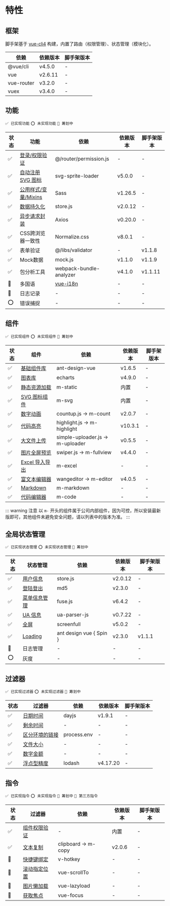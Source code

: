 # 特性

## 框架

脚手架基于 [vue-cli4](https://cli.vuejs.org/zh/guide/) 构建，内置了路由（权限管理）、状态管理（模块化）。

| 依赖 | 依赖版本 | 脚手架版本 |
| ---- | ---- | ---- |
| @vue/cli | v4.5.0 | - |
| vue | v2.6.11 | - |
| vue-router | v3.2.0 | - |
| vuex | v3.4.0 | - |

## 功能

`✅ 已实现功能` `⭕ 未实现功能` `💛 筹划中`

| 状态 | 功能 | 依赖 | 依赖版本 | 脚手架版本 |
| ---- | ---- | ---- | ---- | ---- |
| ✅ | [登录/权限验证](/Guide/Basics/Permission.md) | @/router/permission.js | - | - |
| ✅ | [自动注册 SVG 图标](/Guide/Basics/SvgIcon.md) | svg-sprite-loader | v5.0.0 | - |
| ✅ | [公用样式/变量/Mixins](/Guide/Basics/Style.md) | Sass | v1.26.5 | - |
| ✅ | [数据持久化](/Guide/Basics/DB.md) | store.js | v2.0.12 | - |
| ✅ | [异步请求封装](/Guide/Basics/DB.md) | Axios | v0.20.0 | - |
| ✅ | CSS跨浏览器一致性 | Normalize.css | v8.0.1 | - |
| ✅ | 表单验证 | @/libs/validator | - | v1.1.8 |
| ✅ | Mock数据 | mock.js | v1.1.0 | v1.1.9 |
| ✅ | 包分析工具 | webpack-bundle-analyzer | v4.1.0 | v1.1.11 |
| 💛 | 多国语 | [vue-i18n](https://github.com/kazupon/vue-i18n) | - | - |
| 💛 | 日志记录 | - | - | - |
| ⭕ | 错误捕捉 | - | - | - |

## 组件

`✅ 已实现组件` `⭕ 未实现组件` `💛 筹划中`

| 状态 | 组件 | 依赖 | 依赖版本 | 脚手架版本 |
| ---- | ---- | ---- | ---- | ---- |
| ✅ | [基础组件库](/Components/AntD.md) | ant-design-vue | v1.6.5 | - |
| ✅ | [图表库](/Guide/Basics/Chart.md) | echarts | v4.9.0 | - |
| ✅ | [静态资源加载](/Components/Static.md) | m-static | 内置 | - |
| ✅ | [SVG 图标组件](/Components/Svg.md) | m-svg | 内置 | - |
| ✅ | [数字动画](/Components/Count.md) | countup.js -> m-count | v2.0.7 | - |
| ✅ | [代码高亮](/Components/Highlight.md) | highlight.js -> m-highlight | v10.3.1 | - |
| ✅ | [大文件上传](/Components/Uploader.md) | simple-uploader.js -> m-uploader | v0.5.5 | - |
| ✅ | [图片全屏预览](/Components/Fullview.md) | swiper.js -> m-fullview | v4.4.0 | - |
| ✅ | [Excel 导入导出](/Components/Excel.md) | m-excel | - | - |
| ✅ | [富文本编辑器](/Components/Editor.md) | wangeditor -> m-editor | v4.0.5 | - |
| ✅ | [Markdown](/Components/Markdown.md) | m-markdown | - | - |
| ✅ | [代码编辑器](/Components/Code.md) | m-code | - | - |

::: warning 注意
以 `m-` 开头的组件属于公司内部组件，因为可控，所以安装最新版即可，其他组件未避免安全问题，请以列表中的版本为准。
:::

## 全局状态管理

`✅ 已实现状态管理` `⭕ 未实现状态管理` `💛 筹划中`

| 状态 | 状态管理 | 依赖 | 依赖版本 | 脚手架版本 |
| ---- | ---- | ---- | ---- | ---- |
| ✅ | [用户信息](/Filters/User.md) | store.js | v2.0.12 | - |
| ✅ | [登陆登出](/Filters/Account.md) | md5 | v2.3.0 | - |
| ✅ | [菜单信息管理](/Filters/Menu.md) | fuse.js | v6.4.2 | - |
| ✅ | [UA 信息](/Filters/Ua.md) | ua-parser-js | v0.7.22 | - |
| ✅ | [全屏](/Filters/Ua.md) | screenfull | v5.0.2 | - |
| ✅ | [Loading](/Filters/Loading.md) | ant design vue { Spin } | v2.3.0 | v1.1.1 |
| 💛 | 日志管理 | - | - | - |
| ⭕ | 灰度 | - | - | - |

## 过滤器

`✅ 已实现过滤器` `⭕ 未实现过滤器` `💛 筹划中`

| 状态 | 过滤器 | 依赖 | 依赖版本 | 脚手架版本 |
| ---- | ---- | ---- | ---- | ---- |
| ✅ | [日期时间](/Filters/Date.md) | dayjs | v1.9.1 | - |
| ✅ | [剩余时间](/Filters/Remainin.md) | - | - | - |
| ✅ | [区分环境的链接](/Filters/Url.md) | process.env | - | - |
| ✅ | [文件大小](/Filters/FileSize.md) | - | - | - |
| ✅ | [数字金额](/Filters/Number.md) | - | - | - |
| ✅ | [浮点型精度](/Filters/Float.md) | lodash | v4.17.20 | - |

## 指令

`✅ 已实现指令` `⭕ 未实现指令` `💛 筹划中` `🔷 第三方指令`

| 状态 | 过滤器 | 依赖 | 依赖版本 | 脚手架版本 |
| ---- | ---- | ---- | ---- | ---- |
| ✅ | [组件权限验证](/Directive/Permission.md) | - | 内置 | - |
| ✅ | [文本复制](/Directive/Copy.md) | clipboard -> m-copy | v2.0.6 | - |
| 🔷 | [快捷键绑定](/Directive/Hotkey.md) | v-hotkey | - | - |
| 🔷 | [滚动指定位置](/Directive/ScrollTo.md) | vue-scrollTo | - | - |
| 🔷 | [图片懒加载](/Directive/Lazyload.md) | vue-lazyload | - | - |
| 🔷 | [获取焦点](/Directive/Focus.md) | vue-focus | - | - |
